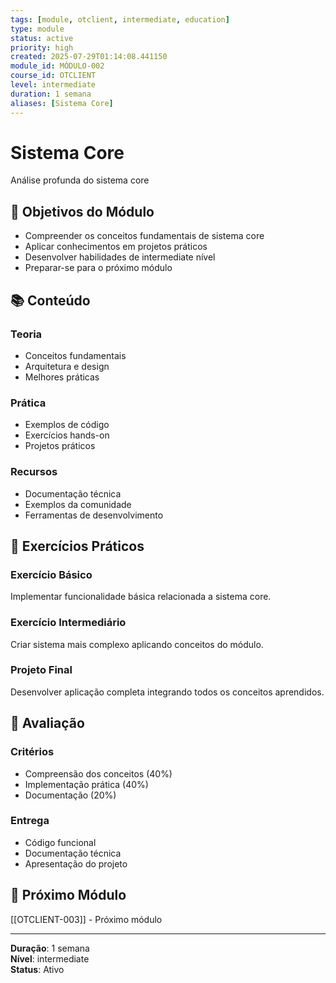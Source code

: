 ```yaml
---
tags: [module, otclient, intermediate, education]
type: module
status: active
priority: high
created: 2025-07-29T01:14:08.441150
module_id: MÓDULO-002
course_id: OTCLIENT
level: intermediate
duration: 1 semana
aliases: [Sistema Core]
---
```


# Sistema Core

Análise profunda do sistema core

## 🎯 Objetivos do Módulo

- Compreender os conceitos fundamentais de sistema core
- Aplicar conhecimentos em projetos práticos
- Desenvolver habilidades de intermediate nível
- Preparar-se para o próximo módulo

## 📚 Conteúdo


### Teoria
- Conceitos fundamentais
- Arquitetura e design
- Melhores práticas

### Prática
- Exemplos de código
- Exercícios hands-on
- Projetos práticos

### Recursos
- Documentação técnica
- Exemplos da comunidade
- Ferramentas de desenvolvimento


## 🧪 Exercícios Práticos


### Exercício Básico
Implementar funcionalidade básica relacionada a sistema core.

### Exercício Intermediário
Criar sistema mais complexo aplicando conceitos do módulo.

### Projeto Final
Desenvolver aplicação completa integrando todos os conceitos aprendidos.


## 📝 Avaliação


### Critérios
- Compreensão dos conceitos (40%)
- Implementação prática (40%)
- Documentação (20%)

### Entrega
- Código funcional
- Documentação técnica
- Apresentação do projeto


## 🔗 Próximo Módulo

[[OTCLIENT-003]] - Próximo módulo

---

**Duração**: 1 semana  
**Nível**: intermediate  
**Status**: Ativo
